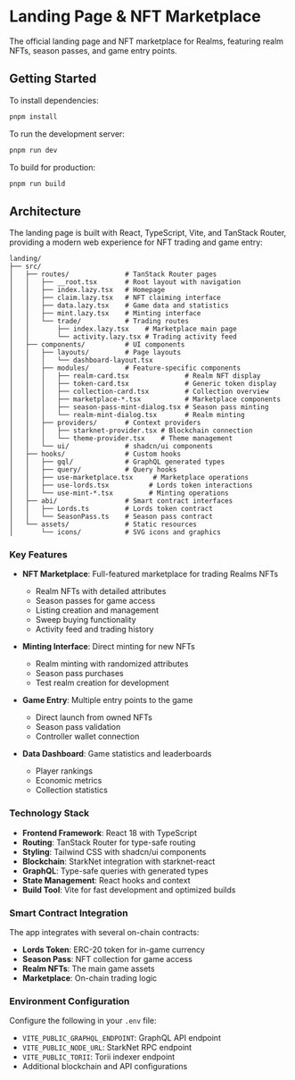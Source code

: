 # Landing Page & NFT Marketplace

The official landing page and NFT marketplace for Realms, featuring realm NFTs, season passes, and game entry points.

## Getting Started

To install dependencies:

```bash
pnpm install
```

To run the development server:

```bash
pnpm run dev
```

To build for production:

```bash
pnpm run build
```

## Architecture

The landing page is built with React, TypeScript, Vite, and TanStack Router, providing a modern web experience for NFT
trading and game entry:

```
landing/
├── src/
│   ├── routes/              # TanStack Router pages
│   │   ├── __root.tsx       # Root layout with navigation
│   │   ├── index.lazy.tsx   # Homepage
│   │   ├── claim.lazy.tsx   # NFT claiming interface
│   │   ├── data.lazy.tsx    # Game data and statistics
│   │   ├── mint.lazy.tsx    # Minting interface
│   │   └── trade/           # Trading routes
│   │       ├── index.lazy.tsx    # Marketplace main page
│   │       └── activity.lazy.tsx # Trading activity feed
│   ├── components/          # UI components
│   │   ├── layouts/         # Page layouts
│   │   │   └── dashboard-layout.tsx
│   │   ├── modules/         # Feature-specific components
│   │   │   ├── realm-card.tsx              # Realm NFT display
│   │   │   ├── token-card.tsx              # Generic token display
│   │   │   ├── collection-card.tsx         # Collection overview
│   │   │   ├── marketplace-*.tsx           # Marketplace components
│   │   │   ├── season-pass-mint-dialog.tsx # Season pass minting
│   │   │   └── realm-mint-dialog.tsx       # Realm minting
│   │   ├── providers/       # Context providers
│   │   │   ├── starknet-provider.tsx # Blockchain connection
│   │   │   └── theme-provider.tsx    # Theme management
│   │   └── ui/              # shadcn/ui components
│   ├── hooks/               # Custom hooks
│   │   ├── gql/             # GraphQL generated types
│   │   ├── query/           # Query hooks
│   │   ├── use-marketplace.tsx     # Marketplace operations
│   │   ├── use-lords.tsx          # Lords token interactions
│   │   └── use-mint-*.tsx         # Minting operations
│   ├── abi/                 # Smart contract interfaces
│   │   ├── Lords.ts         # Lords token contract
│   │   └── SeasonPass.ts    # Season pass contract
│   └── assets/              # Static resources
│       └── icons/           # SVG icons and graphics
```

### Key Features

- **NFT Marketplace**: Full-featured marketplace for trading Realms NFTs

  - Realm NFTs with detailed attributes
  - Season passes for game access
  - Listing creation and management
  - Sweep buying functionality
  - Activity feed and trading history

- **Minting Interface**: Direct minting for new NFTs

  - Realm minting with randomized attributes
  - Season pass purchases
  - Test realm creation for development

- **Game Entry**: Multiple entry points to the game

  - Direct launch from owned NFTs
  - Season pass validation
  - Controller wallet connection

- **Data Dashboard**: Game statistics and leaderboards
  - Player rankings
  - Economic metrics
  - Collection statistics

### Technology Stack

- **Frontend Framework**: React 18 with TypeScript
- **Routing**: TanStack Router for type-safe routing
- **Styling**: Tailwind CSS with shadcn/ui components
- **Blockchain**: StarkNet integration with starknet-react
- **GraphQL**: Type-safe queries with generated types
- **State Management**: React hooks and context
- **Build Tool**: Vite for fast development and optimized builds

### Smart Contract Integration

The app integrates with several on-chain contracts:

- **Lords Token**: ERC-20 token for in-game currency
- **Season Pass**: NFT collection for game access
- **Realm NFTs**: The main game assets
- **Marketplace**: On-chain trading logic

### Environment Configuration

Configure the following in your `.env` file:

- `VITE_PUBLIC_GRAPHQL_ENDPOINT`: GraphQL API endpoint
- `VITE_PUBLIC_NODE_URL`: StarkNet RPC endpoint
- `VITE_PUBLIC_TORII`: Torii indexer endpoint
- Additional blockchain and API configurations
